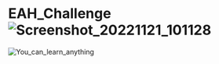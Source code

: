 # EAH_Challenge![Screenshot_20221121_101128](https://user-images.githubusercontent.com/45193993/203011286-33b2350e-513e-450f-a7f6-cd517f272f43.png)
![You_can_learn_anything ](https://user-images.githubusercontent.com/45193993/203011311-debd6cec-ed39-432a-992d-cf7117feb561.png)
